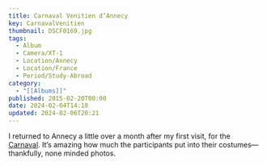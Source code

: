 ```yaml
---
title: Carnaval Venitien d’Annecy
key: CarnavalVenitien
thumbnail: DSCF0169.jpg
tags:
  - Album
  - Camera/XT-1
  - Location/Annecy
  - Location/France
  - Period/Study-Abroad
category:
  - "[[Albums]]"
published: 2015-02-20T00:00
date: 2024-02-04T14:18
updated: 2024-02-06T20:21
---
```

I returned to Annecy a little over a month after my first visit, for the [Carnaval](https://www.lac-annecy.com/fete-et-manifestation/1/146349-carnaval-venitien.html). It’s amazing how much the participants put into their costumes—thankfully, none minded photos.
